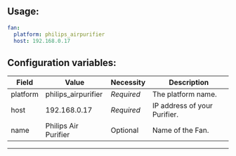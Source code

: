 ## Usage:

```yaml
fan:
  platform: philips_airpurifier
  host: 192.168.0.17
```

## Configuration variables:
  
Field | Value | Necessity | Description
--- | --- | --- | ---
platform | philips_airpurifier | *Required* | The platform name.
host | 192.168.0.17 | *Required* | IP address of your Purifier.
name | Philips Air Purifier | Optional | Name of the Fan.

***
